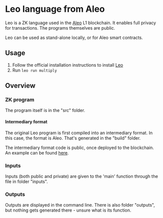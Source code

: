# Leo language from Aleo

Leo is a ZK language used in the [Aleo](https://aleo.org/) L1 blockchain. It enables full privacy for transactions. The programs themselves are public.

Leo can be used as stand-alone locally, or for Aleo smart contracts.

## Usage

1. Follow the official installation instructions to install [Leo](https://developer.aleo.org/leo/installation)
1. Run `leo run multiply`

## Overview

### ZK program

The program itself is in the "src" folder.

#### Intermediary format

The original Leo program is first compiled into an intermediary format. In this case, the format is Aleo. That's generated in the "build" folder.

The intermediary format code is public, once deployed to the blockchain. An example can be found [here](https://explorer.aleo.org/program/aleoswap06.aleo).

### Inputs

Inputs (both public and private) are given to the 'main' function through the file in folder "inputs".

### Outputs

Outputs are displayed in the command line. There is also folder "outputs", but nothing gets generated there - unsure what is its function.
